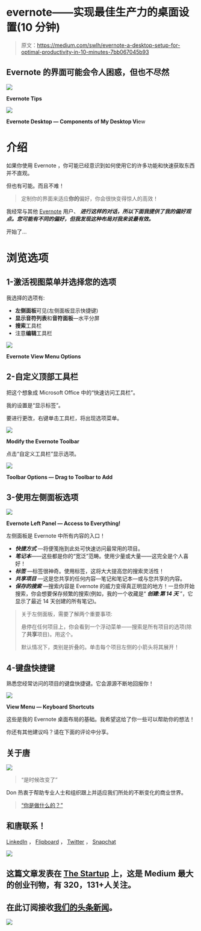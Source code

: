 # evernote——实现最佳生产力的桌面设置(10 分钟)

> 原文：<https://medium.com/swlh/evernote-a-desktop-setup-for-optimal-productivity-in-10-minutes-7bb067045b93>

## Evernote 的界面可能会令人困惑，但也不尽然

![](img/ba1987875547ef15e2595c747b18ca31.png)

**Evernote Tips**

![](img/be3468fc5474427c49484164e17b557b.png)

**Evernote Desktop — Components of My Desktop Vi**ew

# 介绍

如果你使用 Evernote ，你可能已经意识到如何使用它的许多功能和快速获取东西并不直观。

但也有可能。而且不难！

> 定制你的界面来适应**你的**偏好，你会很快变得惊人的高效！

我经常与其他 [Evernote](https://medium.com/u/cc5554e706bb?source=post_page-----7bb067045b93--------------------------------) 用户、 ***进行这样的对话，所以下面我提供了我的偏好观点。您可能有不同的偏好，但我发现这种布局对我来说最有效。***

开始了…

# 浏览选项

## 1-激活视图菜单并选择您的选项

我选择的选项有:

*   **左侧面板**可见(左侧面板显示快捷键)
*   **显示音符列表**和**音符面板**—水平分屏
*   **搜索**工具栏
*   注意**编辑**工具栏

![](img/6d5658206ba5f5979f32f9dc11e5f20d.png)

**Evernote View Menu Options**

## 2-自定义顶部工具栏

把这个想象成 Microsoft Office 中的“快速访问工具栏”。

我的设置是“显示标签”。

要进行更改，右键单击工具栏，将出现选项菜单。

![](img/58a0b79178e599ed42871b402a53348b.png)

**Modify the Evernote Toolbar**

点击“自定义工具栏”显示选项。

![](img/7a0532a2414e045b0d1cb52c00cadd67.png)

**Toolbar Options — Drag to Toolbar to Add**

## 3-使用左侧面板选项

![](img/1ac3e69081b57fea6fe75995f58d79f9.png)

**Evernote Left Panel — Access to Everything!**

左侧面板是 Evernote 中所有内容的入口！

*   ***快捷方式*** —将便笺拖到此处可快速访问最常用的项目。
*   ***笔记本***——这些都是你的“宽泛”范畴。使用少量或大量——这完全是个人喜好！
*   ***标签*** —标签很神奇。使用标签，这将大大提高您的搜索灵活性！
*   ***共享项目*** —这是您共享的任何内容—笔记和笔记本—或与您共享的内容。
*   ***保存的搜索*** —搜索内容是 Evernote 的威力变得真正明显的地方！一旦你开始搜索，你会想要保存频繁的搜索(例如，我的一个收藏是“ ***创建:第 14 天*** ”，它显示了最近 14 天创建的所有笔记)。

> 关于左侧面板，需要了解两个重要事项:
> 
> 悬停在任何项目上，你会看到一个浮动菜单——搜索是所有项目的选项(除了**共享**项目)。用这个。
> 
> 默认情况下，类别是折叠的。单击每个项目左侧的小箭头将其展开！

## 4-键盘快捷键

熟悉您经常访问的项目的键盘快捷键。它会源源不断地回报你！

![](img/d63fe56ec43a6a95cc8a399c414e1177.png)

**View Menu — Keyboard Shortcuts**

这些是我的 Evernote 桌面布局的基础。我希望这给了你一些可以帮助你的想法！

你还有其他建议吗？请在下面的评论中分享。

## 关于唐

![](img/9fcfb09723823ad1590ff8e1a3f030cc.png)

> “是时候改变了”

Don 热衷于帮助专业人士和组织跟上并适应我们所处的不断变化的商业世界。

> [“你是做什么的？”](http://bit.ly/2pQwFdi)

## 和唐联系！

[LinkedIn](https://www.linkedin.com/in/dontomoff) ， [Flipboard](https://flipboard.com/@dtomoff) ， [Twitter](https://twitter.com/@dtomoffcpa) ， [Snapchat](https://www.snapchat.com/add/dtomoff)

[![](img/308a8d84fb9b2fab43d66c117fcc4bb4.png)](https://medium.com/swlh)

## 这篇文章发表在 [The Startup](https://medium.com/swlh) 上，这是 Medium 最大的创业刊物，有 320，131+人关注。

## 在此订阅接收[我们的头条新闻](http://growthsupply.com/the-startup-newsletter/)。

[![](img/b0164736ea17a63403e660de5dedf91a.png)](https://medium.com/swlh)
